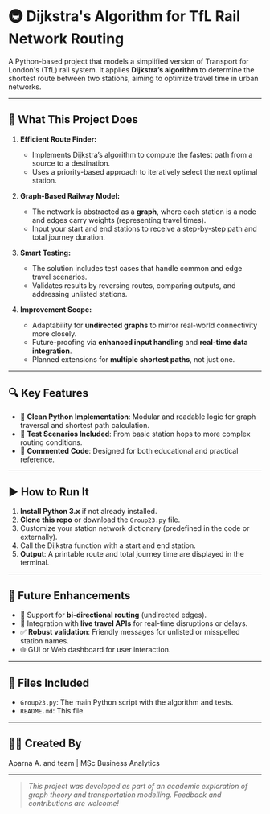 # 🚇 Dijkstra's Algorithm for TfL Rail Network Routing

A Python-based project that models a simplified version of Transport for London's (TfL) rail system. It applies **Dijkstra’s algorithm** to determine the shortest route between two stations, aiming to optimize travel time in urban networks.

---

## 🧭 What This Project Does

1. **Efficient Route Finder:**
   - Implements Dijkstra’s algorithm to compute the fastest path from a source to a destination.
   - Uses a priority-based approach to iteratively select the next optimal station.

2. **Graph-Based Railway Model:**
   - The network is abstracted as a **graph**, where each station is a node and edges carry weights (representing travel times).
   - Input your start and end stations to receive a step-by-step path and total journey duration.

3. **Smart Testing:**
   - The solution includes test cases that handle common and edge travel scenarios.
   - Validates results by reversing routes, comparing outputs, and addressing unlisted stations.

4. **Improvement Scope:**
   - Adaptability for **undirected graphs** to mirror real-world connectivity more closely.
   - Future-proofing via **enhanced input handling** and **real-time data integration**.
   - Planned extensions for **multiple shortest paths**, not just one.

---

## 🔍 Key Features

- 🐍 **Clean Python Implementation**: Modular and readable logic for graph traversal and shortest path calculation.
- 🧪 **Test Scenarios Included**: From basic station hops to more complex routing conditions.
- 📑 **Commented Code**: Designed for both educational and practical reference.

---

## ▶️ How to Run It

1. **Install Python 3.x** if not already installed.
2. **Clone this repo** or download the `Group23.py` file.
3. Customize your station network dictionary (predefined in the code or externally).
4. Call the Dijkstra function with a start and end station.
5. **Output**: A printable route and total journey time are displayed in the terminal.

---

## 🔄 Future Enhancements

- 🔁 Support for **bi-directional routing** (undirected edges).
- 🧠 Integration with **live travel APIs** for real-time disruptions or delays.
- ✅ **Robust validation**: Friendly messages for unlisted or misspelled station names.
- 🌐 GUI or Web dashboard for user interaction.

---

## 📁 Files Included

- `Group23.py`: The main Python script with the algorithm and tests.
- `README.md`: This file.

---

## 👩‍💻 Created By

Aparna A. and team | MSc Business Analytics  

---

> *This project was developed as part of an academic exploration of graph theory and transportation modelling. Feedback and contributions are welcome!*
